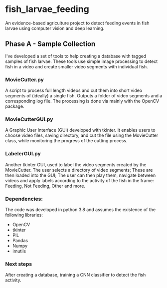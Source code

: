 # fish_larvae_feeding
An evidence-based agriculture project to detect feeding events in fish larvae using computer vision and deep learning.

## Phase A - Sample Collection
I've developed a set of tools to help creating a database with tagged samples of fish larvae.
These tools use simple image processing to detect fish in a video and create smaller video segments with individual fish.

### MovieCutter.py
A script to process full length videos and cut them into short video segments of (ideally) a single fish.
Outputs a folder of video segments and a corresponding log file.
The processing is done via mainly with the OpenCV package.

### MovieCutterGUI.py
A Graphic User Interface (GUI) developed with tkinter. It enables users to choose video files, saving directory, and
cut the file using the MovieCutter class, while monitoring the progress of the cutting process.

### LabelerGUI.py
Another tkinter GUI, used to label the video segments created by the MovieCutter. The user selects a directory of video segments;
These are then loaded into the GUI; The user can then play them, navigate between videos and apply labels
according to the activity of the fish in the frame: Feeding, Not Feeding, Other and more.

### Dependencies:
The code was developed in python 3.8 and assumes the existence of the following libraries:
* OpenCV 
* tkinter
* PIL
* Pandas
* Numpy
* imutils

### Next steps
After creating a database, training a CNN classifier to detect the fish activity.


